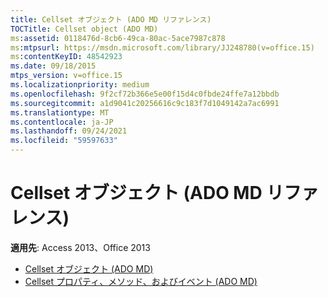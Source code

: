 ```yaml
---
title: Cellset オブジェクト (ADO MD リファレンス)
TOCTitle: Cellset object (ADO MD)
ms:assetid: 0118476d-8cb6-49ca-80ac-5ace7987c878
ms:mtpsurl: https://msdn.microsoft.com/library/JJ248780(v=office.15)
ms:contentKeyID: 48542923
ms.date: 09/18/2015
mtps_version: v=office.15
ms.localizationpriority: medium
ms.openlocfilehash: 9f2cf72b366e5e00f15d4c0fbde24ffe7a12bbdb
ms.sourcegitcommit: a1d9041c20256616c9c183f7d1049142a7ac6991
ms.translationtype: MT
ms.contentlocale: ja-JP
ms.lasthandoff: 09/24/2021
ms.locfileid: "59597633"
---
```

# <a name="cellset-object-ado-md-reference"></a>Cellset オブジェクト (ADO MD リファレンス)

**適用先**: Access 2013、Office 2013

- [Cellset オブジェクト (ADO MD)](cellset-object-ado-md.md)
- [Cellset プロパティ、メソッド、およびイベント (ADO MD)](cellset-properties-methods-and-events-ado-md.md)

